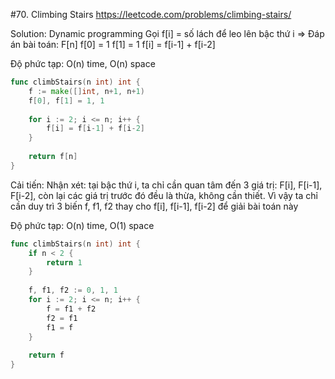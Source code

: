 #70. Climbing Stairs
https://leetcode.com/problems/climbing-stairs/

Solution: Dynamic programming
Gọi f[i] = số lách để leo lên bậc thứ i => Đáp án bài toán: F[n]
f[0] = 1
f[1] = 1
f[i] = f[i-1] + f[i-2]

Độ phức tạp: O(n) time, O(n) space

```go
func climbStairs(n int) int {
    f := make([]int, n+1, n+1)
    f[0], f[1] = 1, 1
    
    for i := 2; i <= n; i++ {
        f[i] = f[i-1] + f[i-2]
    }
    
    return f[n]
}
```

Cải tiến:
Nhận xét: tại bậc thứ i, ta chỉ cần quan tâm đến 3 giá trị: F[i], F[i-1], F[i-2], còn lại các giá trị trước đó đều là thừa, không cần thiết.
Vì vậy ta chỉ cần duy trì 3 biến f, f1, f2 thay cho f[i], f[i-1], f[i-2] để giải bài toán này

Độ phức tạp: O(n) time, O(1) space

```go
func climbStairs(n int) int {
    if n < 2 {
        return 1
    }
    
    f, f1, f2 := 0, 1, 1   
    for i := 2; i <= n; i++ {
        f = f1 + f2
        f2 = f1
        f1 = f
    }
    
    return f
}
```
